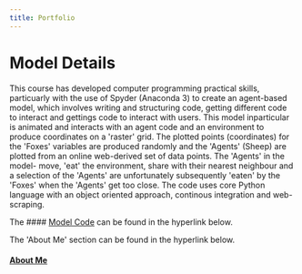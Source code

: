 ```yaml
---
title: Portfolio
---
```


# Model Details

This course has developed computer programming practical skills, particuarly with the use of Spyder (Anaconda 3) to create an agent-based model, which involves writing and structuring code, getting different code to interact and gettings code to interact with users. This  model inparticular is animated and interacts with an agent code and an environment to produce coordinates on a 'raster' grid. The plotted points (coordinates) for the 'Foxes' variables are produced randomly and the 'Agents' (Sheep) are plotted from an online web-derived set of data points. The 'Agents' in the model- move, 'eat' the environment, share with their nearest neighbour and a selection of the 'Agents' are unfortunately subsequently 'eaten' by the 'Foxes' when the 'Agents' get too close. The code uses core Python language with an object oriented approach, continous integration and web-scraping.

The #### [Model Code](https://github.com/gy19cp/gy19cp.github.io/blob/master/model.py) can be found in the hyperlink below. 

The 'About Me' section can be found in the hyperlink below. 

#### [About Me](https://gy19cp.github.io/about.html)



